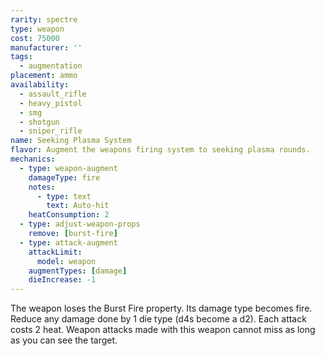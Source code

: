 ```yaml
---
rarity: spectre
type: weapon
cost: 75000
manufacturer: ''
tags:
  - augmentation
placement: ammo
availability:
  - assault_rifle
  - heavy_pistol
  - smg
  - shotgun
  - sniper_rifle
name: Seeking Plasma System
flavor: Augment the weapons firing system to seeking plasma rounds.
mechanics:
  - type: weapon-augment
    damageType: fire
    notes:
      - type: text
        text: Auto-hit
    heatConsumption: 2
  - type: adjust-weapon-props
    remove: [burst-fire]
  - type: attack-augment
    attackLimit:
      model: weapon
    augmentTypes: [damage]
    dieIncrease: -1
---
```

The weapon loses the Burst Fire property. Its damage type becomes fire. Reduce any damage done by 1 die type (d4s become a d2). Each attack costs 2 heat. Weapon attacks made with this weapon cannot miss as long as you can see the target.
